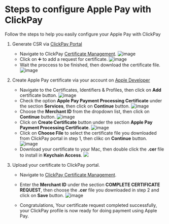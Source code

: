 # Steps to configure Apple Pay with ClickPay

Follow the steps to help you easily configure your Apple Pay with ClickPay

1. Generate CSR via [ClickPay Portal](https://merchant.clickpay.com.sa)

	* Navigate to ClickPay [Certificate Management](https://merchant.clickpay.com.sa/merchant/developers/certs).
	![image](https://user-images.githubusercontent.com/103630680/207541733-4b9e05f6-c44a-4933-8545-5dbfd3353dc5.png)
	* Click on ➕ to add a request for certificate.
	![image](https://user-images.githubusercontent.com/103630680/207541995-2388d709-b03c-4d2a-8d2d-aa979d08534b.png)
	* Wait the proccess to be finished, then download the certificate file. 
	![image](https://user-images.githubusercontent.com/103630680/207542115-494ab6e8-ea2f-4a85-8dd5-8dc956442c58.png)

2. Create Apple Pay certificate via your account on [Apple Developer](http://developer.apple.com)
	* Navigate to the Certificates, Identifiers & Profiles, then click on **Add** certificate button.
	![image](https://user-images.githubusercontent.com/103630680/207542218-fdf6cdfe-c769-40f8-bc24-a4aa1ab54d3e.png)
	* Check the option **Apple Pay Payment Processing Certificate** under the section **Services**, then click on **Continue** button.
	![image](https://user-images.githubusercontent.com/103630680/207542432-085eb11a-8c87-47eb-ade9-3ee91d5cbfa2.png)
	* Choose the **Merchant ID** from the dropdown list, then click on **Continue** button.
	![image](https://user-images.githubusercontent.com/103630680/207542558-10357716-9132-4019-9ba1-f9765ac6fcb4.png)
	* Click on **Create Certificate** button under the section **Apple Pay Payment Processing Certificate**.
	![image](https://user-images.githubusercontent.com/103630680/207542764-e913c156-b6f6-4649-9e5b-8665044a3ab7.png)
	* Click on **Choose File** to select the certificate file you downloaded from ClickPay portal in step 1, then clikc on **Continue** button.
	![image](https://user-images.githubusercontent.com/103630680/207542951-9a7e5ab9-efa7-4033-8641-7bc524bfe9f0.png)
	* Download your certificate to your Mac, then double click the **.cer** file to install in **Keychain Access**.
	![](https://user-images.githubusercontent.com/103630680/207546159-047cf41b-b0c9-4422-948c-b9a2b38064bd.png)
	
3. Upload your certificate to ClickPay portal.
	* Navigate to [ClickPay Certificate Management](https://merchant.clickpay.com.sa/merchant/developers/certs).
		
	* Enter the **Merchant ID** under the section **COMPLETE CERTIFICATE REQUEST**, then choose the **.cer** file you downloaded in step 2 and click on **Save** button.
	![image](https://user-images.githubusercontent.com/103630680/207546304-53f04b17-7fbb-4a94-af26-2c9d3154501d.png)
	* Congratulations, Your certificate request completed successfully, your ClickPay profile is now ready for doing payment using Apple Pay.	
